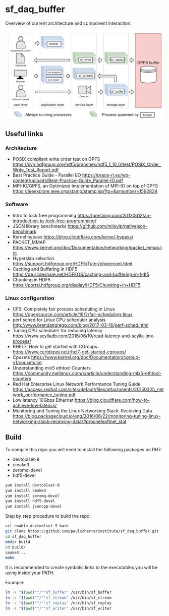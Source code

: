 # sf_daq_buffer

Overview of current architecture and component interaction.

![Overview image](docs/sf_daq_buffer-overview.jpg)

## Useful links

### Architecture
- POSIX compliant write order test on GPFS
https://svn.hdfgroup.org/hdf5/branches/hdf5_1_10_0/test/POSIX_Order_Write_Test_Report.pdf
- Best Practice Guide - Parallel I/O
https://prace-ri.eu/wp-content/uploads/Best-Practice-Guide_Parallel-IO.pdf
- MPI-IO/GPFS, an Optimized Implementation of MPI-IO on top of GPFS
https://ieeexplore.ieee.org/stamp/stamp.jsp?tp=&arnumber=1592834

### Software
- Intro to lock free programming
https://preshing.com/20120612/an-introduction-to-lock-free-programming/
- JSON library benchmarks
https://github.com/miloyip/nativejson-benchmark
- Kernel bypass
https://blog.cloudflare.com/kernel-bypass/
- PACKET_MMAP
https://www.kernel.org/doc/Documentation/networking/packet_mmap.txt
- Hyperslab selection 
https://support.hdfgroup.org/HDF5/Tutor/phypecont.html
- Caching and Buffering in HDF5
https://de.slideshare.net/HDFEOS/caching-and-buffering-in-hdf5
- Chunking in HDF5
https://portal.hdfgroup.org/display/HDF5/Chunking+in+HDF5

### Linux configuration
- CFS: Completely fair process scheduling in Linux
https://opensource.com/article/19/2/fair-scheduling-linux
- perf sched for Linux CPU scheduler analysis
http://www.brendangregg.com/blog/2017-03-16/perf-sched.html
- Tuning CPU scheduler for reducing latency
https://www.scylladb.com/2016/06/10/read-latency-and-scylla-jmx-process/
- RHEL7: How to get started with CGroups.
https://www.certdepot.net/rhel7-get-started-cgroups/
- Cpusets
https://www.kernel.org/doc/Documentation/cgroup-v1/cpusets.txt
- Understanding mlx5 ethtool Counters
https://community.mellanox.com/s/article/understanding-mlx5-ethtool-counters
- Red Hat Enterprise Linux Network Performance Tuning Guide
https://access.redhat.com/sites/default/files/attachments/20150325_network_performance_tuning.pdf
- Low latency 10Gbps Ethernet
https://blog.cloudflare.com/how-to-achieve-low-latency/
- Monitoring and Tuning the Linux Networking Stack: Receiving Data
https://blog.packagecloud.io/eng/2016/06/22/monitoring-tuning-linux-networking-stack-receiving-data/#procnetsoftnet_stat

## Build

To compile this repo you will need to install the following packages on RH7:
- devtoolset-9
- cmake3
- zeromq-devel
- hdf5-devel

```bash
yum install devtoolset-9
yum install cmake3
yum install zeromq-devel
yum install hdf5-devel
yum install jsoncpp-devel
```

Step by step procedure to build the repo:

```bash
scl enable devtoolset-9 bash
git clone https://github.com/paulscherrerinstitute/sf_daq_buffer.git
cd sf_daq_buffer
mkdir build
cd build/
cmake3 ..
make
```

It is recommended to create symbolic links to the executables you will be using 
inside your PATH.

Example:
```bash
ln -s "$(pwd)""/""sf_buffer" /usr/bin/sf_buffer
ln -s "$(pwd)""/""sf_stream" /usr/bin/sf_stream
ln -s "$(pwd)""/""sf_replay" /usr/bin/sf_replay
ln -s "$(pwd)""/""sf_writer" /usr/bin/sf_writer
```
